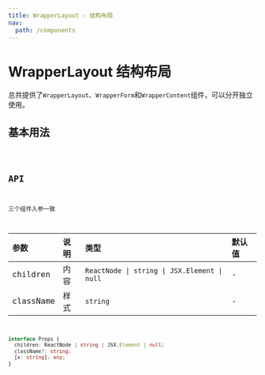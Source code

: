 ```yaml
---
title: WrapperLayout - 结构布局
nav:
  path: /components
---
```


# WrapperLayout 结构布局

总共提供了`WrapperLayout`、`WrapperForm`和`WrapperContent`组件，可以分开独立使用。

## 基本用法

<code src="./demo/Base.tsx"  title="使用三个组件布局" desc="例子为常规的列表查询页。如果是详情页可以只使用`WrapperContent`组件" />

## API

三个组件入参一致

| 参数      | 说明 | 类型                                         | 默认值 |
| :-------- | :--- | :------------------------------------------- | :----- |
| children  | 内容 | `ReactNode \| string \| JSX.Element \| null` | -      |
| className | 样式 | `string`                                     | -      |

```ts |pure
interface Props {
  children: ReactNode | string | JSX.Element | null;
  className?: string;
  [x: string]: any;
}
```
